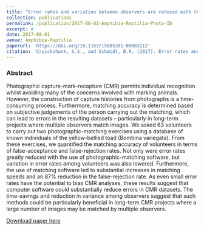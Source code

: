 ```yaml
---
title: "Error rates and variation between observers are reduced with the use of photographic matching software for capture-recapture studies"
collection: publications
permalink: /publication/2017-08-01-Amphibia-Reptilia-Photo-ID
excerpt: #
date: 2017-08-01
venue: Amphibia-Reptilia
paperurl: 'https://doi.org/10.1163/15685381-00003112'
citation: 'Cruickshank, S.S., and Schmidt, B.R. (2017). Error rates and variation between observers are reduced with the use of photographic matching software for capture-recapture studies. <i>Amphibia-Reptilia</i>. 38(3): 315–325'
---
```



### Abstract

Photographic capture-mark-recapture (CMR) permits individual recognition whilst avoiding many of the concerns involved with marking animals. However, the construction of capture histories from photographs is a time-consuming process. Furthermore, matching accuracy is determined based on subjective judgements of the person carrying out the matching, which can lead to errors in the resulting datasets – particularly in long-term projects where multiple observers match images. We asked 63 volunteers to carry out two photographic-matching exercises using a database of known individuals of the yellow-bellied toad (Bombina variegata). From these exercises, we quantified the matching accuracy of volunteers in terms of false-acceptance and false-rejection rates. Not only were error rates greatly reduced with the use of photographic-matching software, but variation in error rates among volunteers was also lowered. Furthermore, the use of matching software led to substantial increases in matching speeds and an 87% reduction in the false-rejection rate. As even small error rates have the potential to bias CMR analyses, these results suggest that computer software could substantially reduce errors in CMR datasets. The time-savings and reduction in variance among observers suggest that such methods could be particularly beneficial in long-term CMR projects where a large number of images may be matched by multiple observers.

[Download paper here](https://doi.org/10.1163/15685381-00003112)

